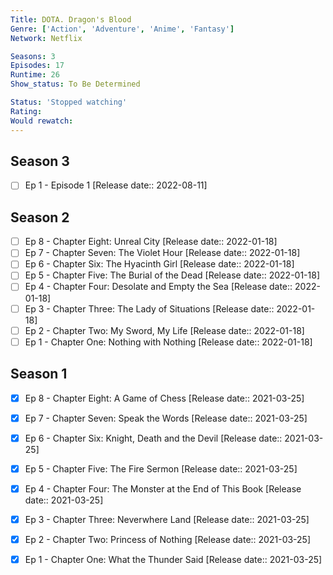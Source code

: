 ```yaml
---
Title: DOTA. Dragon's Blood
Genre: ['Action', 'Adventure', 'Anime', 'Fantasy']
Network: Netflix

Seasons: 3
Episodes: 17
Runtime: 26
Show_status: To Be Determined

Status: 'Stopped watching'
Rating: 
Would rewatch: 
---
```


## Season 3
- [ ] Ep 1 - Episode 1 [Release date:: 2022-08-11]

## Season 2
- [ ] Ep 8 - Chapter Eight: Unreal City [Release date:: 2022-01-18]
- [ ] Ep 7 - Chapter Seven: The Violet Hour [Release date:: 2022-01-18]
- [ ] Ep 6 - Chapter Six: The Hyacinth Girl [Release date:: 2022-01-18]
- [ ] Ep 5 - Chapter Five: The Burial of the Dead [Release date:: 2022-01-18]
- [ ] Ep 4 - Chapter Four: Desolate and Empty the Sea [Release date:: 2022-01-18]
- [ ] Ep 3 - Chapter Three: The Lady of Situations [Release date:: 2022-01-18]
- [ ] Ep 2 - Chapter Two: My Sword, My Life [Release date:: 2022-01-18]
- [ ] Ep 1 - Chapter One: Nothing with Nothing [Release date:: 2022-01-18]

## Season 1
- [x] Ep 8 - Chapter Eight: A Game of Chess [Release date:: 2021-03-25]
- [x] Ep 7 - Chapter Seven: Speak the Words [Release date:: 2021-03-25]
- [x] Ep 6 - Chapter Six: Knight, Death and the Devil [Release date:: 2021-03-25]
- [x] Ep 5 - Chapter Five: The Fire Sermon [Release date:: 2021-03-25]
- [x] Ep 4 - Chapter Four: The Monster at the End of This Book [Release date:: 2021-03-25]
- [x] Ep 3 - Chapter Three: Neverwhere Land [Release date:: 2021-03-25]
- [x] Ep 2 - Chapter Two: Princess of Nothing [Release date:: 2021-03-25]
- [x] Ep 1 - Chapter One: What the Thunder Said [Release date:: 2021-03-25]


